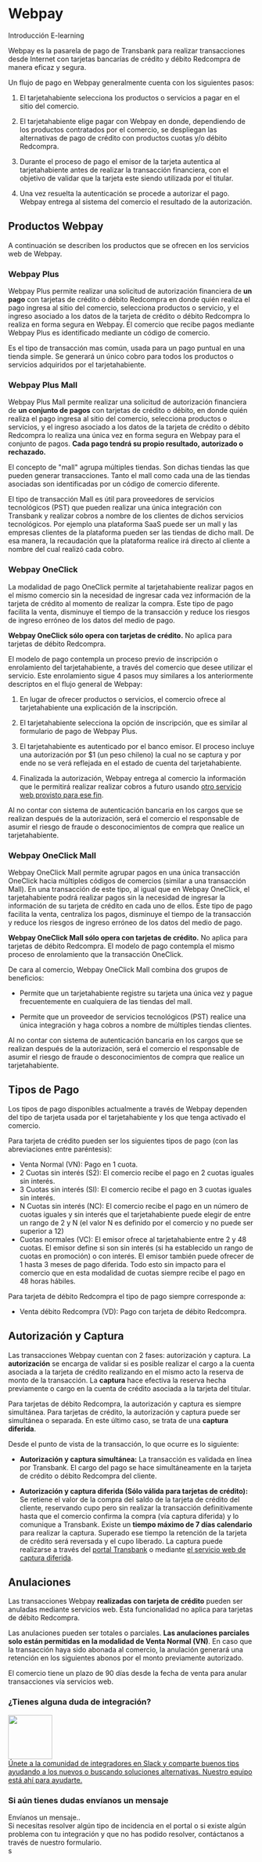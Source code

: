 # Webpay

<div class="pos-title-nav">
  <div class="video" data-toggle="modal" data-src="/public/resourse/mooc/webpay/menu/index.html" data-target="#ModalCenterData">Introducción E-learning <i class="op-link"></i></div>
</div>

Webpay es la pasarela de pago de Transbank para realizar transacciones desde Internet con tarjetas bancarías de crédito y débito Redcompra de manera eficaz y segura.

Un flujo de pago en Webpay generalmente cuenta con los siguientes pasos:

1. El tarjetahabiente selecciona los productos o servicios a pagar en el sitio del comercio.

2. El tarjetahabiente elige pagar con Webpay en donde, dependiendo de los productos contratados por el comercio, se despliegan las alternativas de pago de crédito con productos cuotas y/o débito Redcompra.

3. Durante el proceso de pago el emisor de la tarjeta autentica al tarjetahabiente antes de realizar la transacción financiera, con el objetivo de validar que la tarjeta este siendo utilizada por el titular.

4. Una vez resuelta la autenticación se procede a autorizar el pago. Webpay entrega al sistema del comercio el resultado de la autorización.

## Productos Webpay

A continuación se describen los productos que se ofrecen en los servicios web de Webpay.

### Webpay Plus

<div class="pos-title-nav">
  <div tbk-link='/documentacion/webpay#webpay-plus' tbk-link-name='Documentación'></div>
  <div tbk-link='/referencia/webpay#webpay-plus-normal' tbk-link-name='Referencia Api'></div>
  <div tbk-link='/plugin/webpay' tbk-link-name='Plugins'></div>
</div>

Webpay Plus permite realizar una solicitud de autorización financiera de **un pago** con tarjetas de crédito o débito Redcompra en donde quién realiza el pago ingresa al sitio del comercio, selecciona productos o servicio, y el ingreso asociado a los datos de la tarjeta de crédito o débito Redcompra lo realiza en forma segura en Webpay. El comercio que recibe pagos mediante Webpay Plus es identificado mediante un código de comercio.

Es el tipo de transacción mas común, usada para un pago puntual en una tienda simple. Se generará un único cobro para todos los productos o servicios adquiridos por el tarjetahabiente.

### Webpay Plus Mall

<div class="pos-title-nav">
  <div tbk-link='/referencia/webpay#webpay-plus-mall' tbk-link-name='Referencia Api'></div>
</div>

Webpay Plus Mall permite realizar una solicitud de autorización financiera de **un conjunto de pagos** con tarjetas de crédito o débito, en donde quién realiza el pago ingresa al sitio del comercio, selecciona productos o servicios, y el ingreso asociado a los datos de la tarjeta de crédito o débito Redcompra lo realiza una única vez en forma segura en Webpay para el conjunto de pagos. **Cada pago tendrá su propio resultado, autorizado o rechazado.**

El concepto de "mall" agrupa múltiples tiendas. Son dichas tiendas las que pueden generar transacciones. Tanto el mall como cada una de las tiendas asociadas son identificadas por un código de comercio diferente.

El tipo de transacción Mall es útil para proveedores de servicios tecnológicos (PST) que pueden realizar una única integración con Transbank y realizar cobros a nombre de los clientes de dichos servicios tecnológicos. Por ejemplo una plataforma SaaS puede ser un mall y las empresas clientes de la plataforma pueden ser las tiendas de dicho mall. De esa manera, la recaudación que la plataforma realice irá directo al cliente a nombre del cual realizó cada cobro.

### Webpay OneClick

<div class="pos-title-nav">
  <div tbk-link='/documentacion/webpay#webpay-oneclick' tbk-link-name='Documentación'></div>
  <div tbk-link='/referencia/webpay#webpay-oneclick-normal' tbk-link-name='Referencia Api'></div>
</div>

La modalidad de pago OneClick permite al tarjetahabiente realizar pagos en el mismo comercio sin la necesidad de ingresar cada vez información de la tarjeta de crédito al momento de realizar la compra. Este tipo de pago facilita la venta, disminuye el tiempo de la transacción y reduce los riesgos de ingreso erróneo de los datos del medio de pago.

**Webpay OneClick sólo opera con tarjetas de crédito.** No aplica para tarjetas de débito Redcompra.

El modelo de pago contempla un proceso previo de inscripción o enrolamiento del tarjetahabiente, a través del comercio que desee utilizar el servicio. Este enrolamiento sigue 4 pasos muy similares a los anteriormente descriptos en el flujo general de Webpay:

1. En lugar de ofrecer productos o servicios, el comercio ofrece al tarjetahabiente una explicación de la inscripción.

2. El tarjetahabiente selecciona la opción de inscripción, que es similar al formulario de pago de Webpay Plus.

3. El tarjetahabiente es autenticado por el banco emisor. El proceso incluye una autorización por $1 (un peso chileno) la cual no se captura y por ende no se verá reflejada en el estado de cuenta del tarjetahabiente.

4. Finalizada la autorización, Webpay entrega al comercio la información que le permitirá realizar realizar cobros a futuro usando [otro servicio web provisto para ese fin](/documentacion/webpay#realizar-transacciones).

 Al no contar con sistema de autenticación bancaria en los cargos que se realizan después de la autorización, será el comercio el responsable de asumir el riesgo de fraude o desconocimientos de compra que realice un tarjetahabiente.

### Webpay OneClick Mall

<div class="pos-title-nav">
  <div tbk-link='/referencia/webpay#webpay-oneclick-mall' tbk-link-name='Referencia Api'></div>
</div>

Webpay OneClick Mall permite agrupar pagos en una única transacción OneClick hacia múltiples códigos de comercios (similar a una transacción Mall). En una transacción de este tipo, al igual que en Webpay OneClick, el tarjetahabiente podrá realizar pagos sin la necesidad de ingresar la información de su tarjeta de crédito en cada uno de ellos. Este tipo de pago facilita la venta, centraliza los pagos, disminuye el tiempo de la transacción y reduce los riesgos de ingreso erróneo de los datos del medio de pago.

**Webpay OneClick Mall sólo opera con tarjetas de crédito.** No aplica para tarjetas de débito Redcompra. El modelo de pago contempla el mismo proceso de enrolamiento que la transacción OneClick.

De cara al comercio, Webpay OneClick Mall combina dos grupos de beneficios:

- Permite que un tarjetahabiente registre su tarjeta una única vez y pague frecuentemente en cualquiera de las tiendas del mall.

- Permite que un proveedor de servicios tecnológicos (PST) realice una única integración y haga cobros a nombre de múltiples tiendas clientes.

Al no contar con sistema de autenticación bancaria en los cargos que se realizan después de la autorización, será el comercio el responsable de asumir el riesgo de fraude o desconocimientos de compra que realice un tarjetahabiente.

## Tipos de Pago

Los tipos de pago disponibles actualmente a través de Webpay dependen del tipo de tarjeta usada por el tarjetahabiente y los que tenga activado el comercio.

Para tarjeta de crédito pueden ser los siguientes tipos de pago (con las abreviaciones entre paréntesis):

- Venta Normal (VN): Pago en 1 cuota.
- 2 Cuotas sin interés (S2): El comercio recibe el pago en 2 cuotas iguales sin interés.
- 3 Cuotas sin interés (SI): El comercio recibe el pago en 3 cuotas iguales sin interés.
- N Cuotas sin interés (NC): El comercio recibe el pago en un número de cuotas iguales y sin interés que el tarjetahabiente puede elegir de entre un rango de 2 y N (el valor N es definido por el comercio y no puede ser superior a 12)
- Cuotas normales (VC): El emisor ofrece al tarjetahabiente entre 2 y 48 cuotas. El emisor define si son sin interés (si ha establecido un rango de cuotas en promoción) o con interés. El emisor también puede ofrecer de 1 hasta 3 meses de pago diferida. Todo esto sin impacto para el comercio que en esta modalidad de cuotas siempre recibe el pago en 48 horas hábiles.

Para tarjeta de débito Redcompra el tipo de pago siempre corresponde a:

- Venta débito Redcompra (VD): Pago con tarjeta de débito Redcompra.

## Autorización y Captura

<div class="pos-title-nav">
  <div tbk-link='/referencia/webpay#captura-diferida-webpay-plus' tbk-link-name='Referencia Api'></div>
</div>

Las transacciones Webpay cuentan con 2 fases: autorización y captura. La **autorización** se encarga de validar si es posible realizar el cargo a la cuenta asociada a la tarjeta de crédito realizando en el mismo acto la reserva de monto de la transacción. La **captura** hace efectiva la reserva hecha previamente o cargo en la cuenta de crédito asociada a la tarjeta del titular.

Para tarjetas de débito Redcompra, la autorización y captura es siempre simultánea. Para tarjetas de crédito, la autorización y captura puede ser simultánea o separada. En este último caso, se trata de una **captura diferida**.

Desde el punto de vista de la transacción, lo que ocurre es lo siguiente:

- **Autorización y captura simultánea:** La transacción es validada en línea por Transbank. El cargo del pago se hace simultáneamente en la tarjeta de crédito o débito Redcompra del cliente.

- **Autorización y captura diferida (Sólo válida para tarjetas de crédito):** Se retiene el valor de la compra del saldo de la tarjeta de crédito del cliente, reservando cupo pero sin realizar la transacción  definitivamente hasta que el comercio confirma la compra (vía captura diferida) y lo comunique a Transbank. Existe un **tiempo máximo de 7 días calendario** para realizar la captura. Superado ese tiempo la retención de la tarjeta de crédito será reversada y el cupo liberado. La captura puede realizarse a través del [portal Transbank](https://www.transbank.cl/web/login) o mediante [el servicio web de captura diferida](/referencia/webpay#captura-diferida-webpay-plus).

## Anulaciones

<div class="pos-title-nav">
  <div tbk-link='/referencia/webpay#anulacion-webpay-plus' tbk-link-name='Referencia Api'></div>
</div>

Las transacciones Webpay **realizadas con tarjeta de crédito** pueden ser anuladas mediante servicios web. Esta funcionalidad no aplica para tarjetas de débito Redcompra.

Las anulaciones pueden ser totales o parciales. **Las anulaciones parciales solo están permitidas en la modalidad de Venta Normal (VN)**. En caso que la transacción haya sido abonada al comercio, la anulación generará una retención en los siguientes abonos por el monto previamente autorizado.

El comercio tiene un plazo de 90 días desde la fecha de venta para anular transacciones vía servicios web.

<div class="container slate">
  <div class='slate-after-footer'>
    <div class='row d-flex align-items-stretch'>
      <div class='col-12 col-lg-6'>
        <h3 class='toc-ignore fo-size-22'>¿Tienes alguna duda de integración?</h3>
        <a href='https://join-transbankdevelopers-slack.herokuapp.com/' target='_blank'>
          <div class='td_block_gray'>
            <img src="https://p9.zdassets.com/hc/theme_assets/138842/200037786/logo.png" alt="" style="width: 90px; min-width: 100px;">
            <div class='td_pa-txt'>
              Únete a la comunidad de integradores en Slack y comparte buenos tips ayudando a los nuevos o buscando soluciones alternativas. Nuestro equipo está ahí para ayudarte.
            </div>
          </div>
        </a>
      </div>
      <div class='col-12 col-lg-6'>
        <h3 class='toc-ignore fo-size-22'>Si aún tienes dudas envíanos un mensaje</h3>
        <a class="pointer magenta" data-toggle='modal' data-target='#modalContactForm'>
          <div class='td_block_gray'>
            <div class="fo-size-20"><i class="fas fa-envelope"></i> Envíanos un mensaje..</div>
            <div class='td_pa-txt'>
              Si necesitas resolver algún tipo de incidencia en el portal o si existe algún problema con tu integración y  que no has podido resolver, contáctanos a través de nuestro formulario.
            </div>
          </div>
        </a>
      </div>
    </div>
  </div>s
</div>

